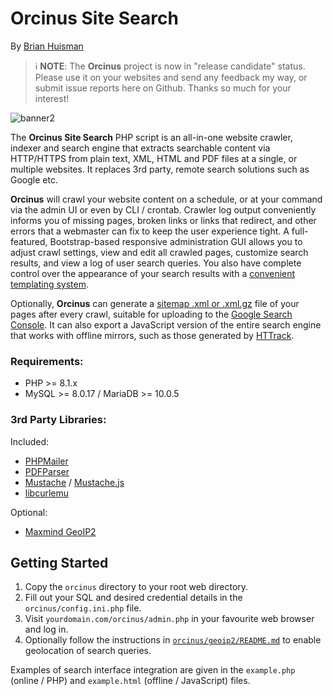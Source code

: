 # Orcinus Site Search

By [Brian Huisman](https://greywyvern.com)

> ℹ️ **NOTE**: The **Orcinus** project is now in "release candidate" status. Please use it on your websites and send any feedback my way, or submit issue reports here on Github. Thanks so much for your interest!

![banner2](https://github.com/GreyWyvern/orcinus-search/assets/137631/2fffddec-322b-400b-a7aa-eead2611497c)

The **Orcinus Site Search** PHP script is an all-in-one website crawler, indexer and search engine that extracts searchable content via HTTP/HTTPS from plain text, XML, HTML and PDF files at a single, or multiple websites. It replaces 3rd party, remote search solutions such as Google etc. 

**Orcinus** will crawl your website content on a schedule, or at your command via the admin UI or even by CLI / crontab. Crawler log output conveniently informs you of missing pages, broken links or links that redirect, and other errors that a webmaster can fix to keep the user experience tight. A full-featured, Bootstrap-based responsive administration GUI allows you to adjust crawl settings, view and edit all crawled pages, customize search results, and view a log of user search queries. You also have complete control over the appearance of your search results with a [convenient templating system](https://mustache.github.io/).

Optionally, **Orcinus** can generate a [sitemap .xml or .xml.gz](https://www.sitemaps.org) file of your pages after every crawl, suitable for uploading to the [Google Search Console](https://search.google.com/search-console/sitemaps). It can also export a JavaScript version of the entire search engine that works with offline mirrors, such as those generated by [HTTrack](https://www.httrack.com).

### Requirements:
- PHP >= 8.1.x
- MySQL >= 8.0.17 / MariaDB >= 10.0.5

### 3rd Party Libraries:
Included:
- [PHPMailer](https://github.com/PHPMailer/PHPMailer)
- [PDFParser](https://github.com/smalot/pdfparser)
- [Mustache](https://github.com/bobthecow/mustache.php) / [Mustache.js](https://github.com/janl/mustache.js)
- [libcurlemu](https://github.com/m1k3lm/libcurlemu)

Optional:
- [Maxmind GeoIP2](https://github.com/maxmind/GeoIP2-php)

## Getting Started
1. Copy the `orcinus` directory to your root web directory.
2. Fill out your SQL and desired credential details in the `orcinus/config.ini.php` file.
3. Visit `yourdomain.com/orcinus/admin.php` in your favourite web browser and log in.
4. Optionally follow the instructions in [`orcinus/geoip2/README.md`](https://github.com/GreyWyvern/orcinus-search/blob/main/orcinus/geoip2/README.md) to enable geolocation of search queries.

Examples of search interface integration are given in the `example.php` (online / PHP) and `example.html` (offline / JavaScript) files.
